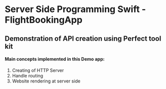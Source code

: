 # Server Side Programming Swift - FlightBookingApp
## Demonstration of API creation using Perfect tool kit
#### Main concepts implemented in this Demo app:

1. 	Creating of HTTP Server
2.  Handle routing
3.  Website rendering at server side
